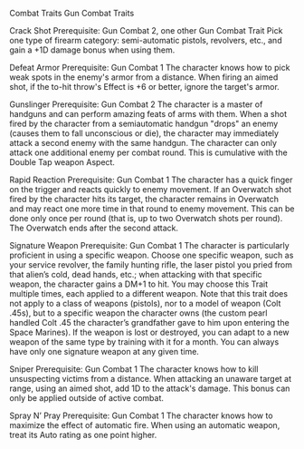 Combat Traits
Gun Combat Traits

Crack Shot
Prerequisite: Gun Combat 2, one other Gun Combat Trait
Pick one type of firearm category: semi-automatic pistols, revolvers, etc., and gain a +1D damage bonus when using them.

Defeat Armor
Prerequisite: Gun Combat 1
The character knows how to pick weak spots in the enemy's armor from a distance. When firing an aimed shot, if the to-hit throw's Effect is +6 or better, ignore the target's armor.

Gunslinger
Prerequisite: Gun Combat 2
The character is a master of handguns and can perform amazing feats of arms with them. When a shot fired by the character from a semiautomatic handgun "drops" an enemy (causes them to fall unconscious or die), the character may immediately attack a second enemy with the same handgun. The character can only attack one additional enemy per combat round. This is cumulative with the Double Tap weapon Aspect.

Rapid Reaction
Prerequisite: Gun Combat 1
The character has a quick finger on the trigger and reacts quickly to enemy movement. If an Overwatch shot fired by the character hits its target, the character remains in Overwatch and may react one more time in that round to enemy movement. This can be done only once per round (that is, up to two Overwatch shots per round). The Overwatch ends after the second attack.

Signature Weapon
Prerequisite: Gun Combat 1
The character is particularly proficient in using a specific weapon. Choose one specific weapon, such as your service revolver, the family hunting rifle, the laser pistol you pried from that alien’s cold, dead hands, etc.; when attacking with that specific weapon, the character gains a DM+1 to hit. You may choose this Trait multiple times, each applied to a different weapon. Note that this trait does not apply to a class of weapons (pistols), nor to a model of weapon (Colt .45s), but to a specific weapon the character owns (the custom pearl handled Colt .45 the character’s grandfather gave to him upon entering the Space Marines). If the weapon is lost or destroyed, you can adapt to a new weapon of the same type by training with it for a month. You can always have only one signature weapon at any given time.

Sniper
Prerequisite: Gun Combat 1
The character knows how to kill unsuspecting victims from a distance. When attacking an unaware target at range, using an aimed shot, add 1D to the attack's damage. This bonus can only be applied outside of active combat.

Spray N’ Pray
Prerequisite: Gun Combat 1
The character knows how to maximize the effect of automatic fire. When using an automatic weapon, treat its Auto rating as one point higher.